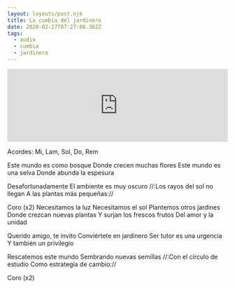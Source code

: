 ```yaml
---
layout: layouts/post.njk
title: La cumbia del jardinero
date: 2020-02-27T07:27:08.362Z
tags:
  - audio
  - cumbia
  - jardinero
---
```

<iframe width="100%" height="166" scrolling="no" frameborder="no" src="https://w.soundcloud.com/player/?url=https%3A//api.soundcloud.com/tracks/475461987&amp;color=ff5500"></iframe>

Acordes: Mi, Lam,  Sol, Do, Rem

Este mundo es como bosque
Donde crecen muchas flores
Este mundo es una selva
Donde abunda la espesura

Desafortunadamente
El ambiente es muy oscuro
//:Los rayos del sol no llegan
A las plantas más pequeñas://

Coro (x2)
Necesitamos la luz
Necesitamos el sol
Plantemos otros jardines
Donde crezcan nuevas plantas
Y surjan los frescos frutos
Del amor y la unidad

Querido amigo, te invito
Conviértete en jardinero
Ser tutor es una urgencia
Y también un privilegio

Rescatemos este mundo
Sembrando nuevas semillas
//:Con el círculo de estudio
Como estrategia de cambio://

Coro (x2)
